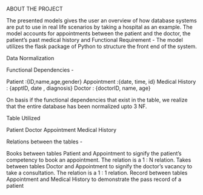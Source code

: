 ABOUT THE PROJECT


The presented models gives the user an overview of how database systems are put to use in real life scenarios by taking a hospital as an example. 
The model accounts for appointments between the patient and the doctor, the patient’s past medical history and Functional Requirement -
The model utilizes the flask package of Python to structure the front end of the system. 

Data Normalization


Functional Dependencies -

Patient :{ID,name,age,gender}
Appointment :{date, time, id}
Medical History : {apptID, date , diagnosis}
Doctor : {doctorID, name, age}

On basis if the functional dependencies that exist in the table, we realize that the entire database has been normalized upto 3 NF.

Table Utilized


Patient
Doctor
Appointment
Medical History

Relations between the tables -


Books between tables Patient and Appointment to signify the patient’s competency to book an appointment. The relation is a 1 : N relation.
Takes between tables Doctor and Appointment to signify the doctor’s vacancy to take a consultation. The relation is a 1 : 1 relation.
Record between tables Appointment and Medical History to demonstrate the pass record of a patient
